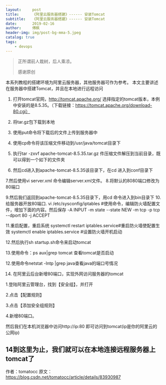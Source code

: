 ```yaml
---
layout:     post
title:      《阿里云服务器搭建》------ 安装Tomcat
subtitle:   《阿里云服务器搭建》------ 安装Tomcat
date:       2019-02-16
author:     傅枫
header-img: img/post-bg-mma-5.jpeg
catalog: true
tags:
    - devops
---
```


> 正所谓前人栽树，后人乘凉。
> 
> 感谢原创

本系列教程的搭建环境为阿里云服务器，其他服务器可作为参考。
本文主要讲述在服务器中搭建Tomcat，并且在本地进行远程访问
1. 打开tomcat官网，http://tomcat.apache.org/ 选择指定的tomcat版本，本例中安装的是8.5.35。（下载链接：https://tomcat.apache.org/download-80.cgi）
2. 将tar.gz包下载到本地

3. 使用put命令将下载后的文件上传到服务器中
4. 使用cp命令将该压缩文件移动到/usr/java/tomcat目录下
5. 执行tar -zxvf apache-tomcat-8.5.35.tar.gz 件压缩文件解压到当前目录，既可以得到一个如下的文件夹

6. 然后cd进入到apache-tomcat-8.5.35该目录下，在cd 进入到conf目录下


7.然后使用vi server.xml 命令编辑server.xml文件。
8.将默认的8080端口修改为80端口

9.然后我们返回到apache-tomcat-8.5.35目录下，用cd 命令进入到bin目录下
10.给服务器开放80端口.
vi /etc/sysconfig/iptables #使用命令，编辑防火墙配置文件，增加下面的内容。然后保存
-A INPUT -m state --state NEW -m tcp -p tcp --dport 80 -j ACCEPT

11.重启配置，重启系统
systemctl restart iptables.service#重启防火墙使配置生效
systemctl enable iptables.service #设置防火墙开机启动

12.然后执行sh startup.sh命令来启动tomcat

13.使用命令：ps aux|grep tomcat 查看tomcat是否启动


12.使用命令netstat -lntp |grep java查看java的端口号情况



14. 在阿里云后台新增80端口，实现外网访问服务器的tomcat

1.登陆阿里云管理台，找到【安全组】，并打开

2.点击【配置规则】

3.点击【添加安全组规则】

4.新增80端口。


然后我们在本机浏览器中访问http://ip:80 即可访问到tomcat(ip是你的阿里云的公网ip)

14到这里为止，我们就可以在本地连接远程服务器上tomcat了
--------------------- 
作者：tomatocc 
原文：https://blog.csdn.net/tomatocc/article/details/83930987 
